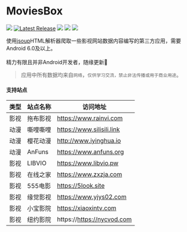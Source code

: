 # MoviesBox
![](https://img.shields.io/badge/Android-6.0%20or%20above-brightgreen.svg) [![Latest Release](https://img.shields.io/github/release/670848654/MoviesBox.svg)](../../releases) ![](https://badgen.net/github/stars/670848654/MoviesBox) ![](https://img.shields.io/github/downloads/670848654/MoviesBox/total) ![](https://img.shields.io/github/languages/top/670848654/MoviesBox.svg)

使用[jsoup](https://github.com/jhy/jsoup)HTML解析器爬取一些影视网站数据内容编写的第三方应用，需要Android 6.0及以上。<br><br>
精力有限且并非Android开发者，随缘更新🤪<br>
> 应用中所有数据均来自`网络`，`仅供学习交流，禁止非法传播或用于商业用途`。<br>

#### 支持站点

| 类型 | 站点名称 | 访问地址 |
| --- | --- | --- |
| 影视 | 拖布影视 | https://www.rainvi.com |
| 动漫 | 嘶哩嘶哩 | https://www.silisili.link |
| 动漫 | 樱花动漫 | http://www.iyinghua.io |
| 动漫 | AnFuns | https://www.anfuns.org |
| 影视 | LIBVIO | https://www.libvio.pw |
| 影视 | 在线之家 | https://www.zxzja.com |
| 影视 | 555电影 | https://5look.site |
| 影视 | 缘觉影视 | https://www.yjys02.com |
| 影视 | 小宝影院 | https://xiaoxintv.com |
| 影视 | 纽约影院 | https://https://nycvod.com |
